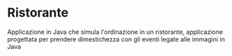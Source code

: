 # Ristorante
Applicazione in Java che simula l'ordinazione in un ristorante, applicazione progettata per prendere dimestichezza con gli eventi legate alle immagini in Java

